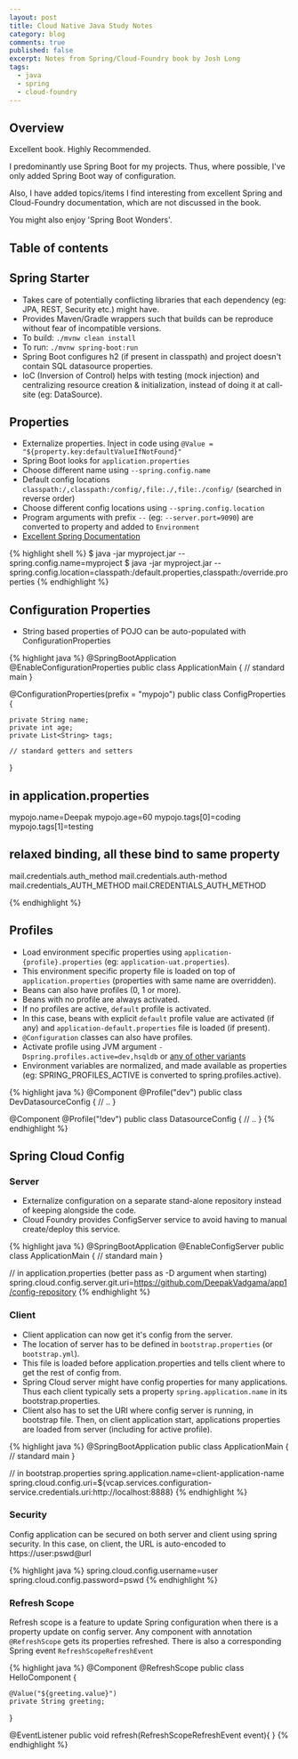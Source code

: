 ```yaml
---
layout: post
title: Cloud Native Java Study Notes
category: blog
comments: true
published: false 
excerpt: Notes from Spring/Cloud-Foundry book by Josh Long
tags: 
  - java
  - spring
  - cloud-foundry
---
```



## Overview

Excellent book. Highly Recommended. 

I predominantly use Spring Boot for my projects. 
Thus, where possible, I've only added Spring Boot way of configuration.
 
Also, I have added topics/items I find interesting from excellent Spring and Cloud-Foundry documentation, which 
are not discussed in the book. 

You might also enjoy 'Spring Boot Wonders'.

## Table of contents

## Spring Starter

- Takes care of potentially conflicting libraries that each dependency (eg: JPA, REST, Security etc.) might have.
- Provides Maven/Gradle wrappers such that builds can be reproduce without fear of incompatible versions.
- To build: ```./mvnw clean install```
- To run: ```./mvnw spring-boot:run```
- Spring Boot configures h2 (if present in classpath) and project doesn't contain SQL datasource properties.
- IoC (Inversion of Control) helps with testing (mock injection) and centralizing resource creation & initialization, instead of doing it at call-site (eg: DataSource).
 
## Properties

- Externalize properties. Inject in code using ```@Value = "${property.key:defaultValueIfNotFound}"```
- Spring Boot looks for ```application.properties```
- Choose different name using ```--spring.config.name```
- Default config locations ```classpath:/,classpath:/config/,file:./,file:./config/``` (searched in reverse order)
- Choose different config locations using ```--spring.config.location``` 
- Program arguments with prefix ```--``` (eg: ```--server.port=9090```) are converted to property and added to ```Environment```
- [Excellent Spring Documentation](https://docs.spring.io/spring-boot/docs/current/reference/html/boot-features-external-config.html)

{% highlight shell %}
$ java -jar myproject.jar --spring.config.name=myproject
$ java -jar myproject.jar --spring.config.location=classpath:/default.properties,classpath:/override.properties
{% endhighlight %}

## Configuration Properties

- String based properties of POJO can be auto-populated with ConfigurationProperties

{% highlight java %}
@SpringBootApplication
@EnableConfigurationProperties
public class ApplicationMain {
    // standard main
}

@ConfigurationProperties(prefix = "mypojo")
public class ConfigProperties {

    private String name;
    private int age;
    private List<String> tags;
  
    // standard getters and setters
}

## in application.properties
mypojo.name=Deepak
mypojo.age=60
mypojo.tags[0]=coding
mypojo.tags[1]=testing

## relaxed binding, all these bind to same property
mail.credentials.auth_method
mail.credentials.auth-method
mail.credentials_AUTH_METHOD
mail.CREDENTIALS_AUTH_METHOD

{% endhighlight %}


## Profiles

- Load environment specific properties using ```application-{profile}.properties``` (eg: ```application-uat.properties```).
- This environment specific property file is loaded on top of ```application.properties``` (properties with same name are overridden).
- Beans can also have profiles (0, 1 or more).
- Beans with no profile are always activated.
- If no profiles are active, ```default``` profile is activated.
- In this case, beans with explicit ```default``` profile value are activated (if any) and ```application-default.properties``` file is loaded (if present).
- ```@Configuration``` classes can also have profiles.
- Activate profile using JVM argument ```-Dspring.profiles.active=dev,hsqldb``` or [any of other variants](http://www.baeldung.com/spring-profiles)
- Environment variables are normalized, and made available as properties (eg: SPRING_PROFILES_ACTIVE is converted to spring.profiles.active).

{% highlight java %}
@Component
@Profile("dev")
public class DevDatasourceConfig {
  // ..
}

@Component
@Profile("!dev")
public class DatasourceConfig {
  // ..
}
{% endhighlight %}

## Spring Cloud Config

### Server

- Externalize configuration on a separate stand-alone repository instead of keeping alongside the code.
- Cloud Foundry provides ConfigServer service to avoid having to manual create/deploy this service.

{% highlight java %}
@SpringBootApplication
@EnableConfigServer
public class ApplicationMain {
    // standard main
}

// in application.properties (better pass as -D argument when starting)
spring.cloud.config.server.git.uri=https://github.com/DeepakVadgama/app1/config-repository
{% endhighlight %}

### Client

- Client application can now get it's config from the server.
- The location of server has to be defined in ```bootstrap.properties``` (or ```bootstrap.yml```).
- This file is loaded before application.properties and tells client where to get the rest of config from.
- Spring Cloud server might have config properties for many applications. Thus each client typically sets a property ```spring.application.name``` in its bootstrap.properties.
- Client also has to set the URI where config server is running, in bootstrap file. Then, on client application start, applications properties are loaded from server (including for active profile).

{% highlight java %}
@SpringBootApplication
public class ApplicationMain {
    // standard main
}

// in bootstrap.properties
spring.application.name=client-application-name
spring.cloud.config.uri=${vcap.services.configuration-service.credentials.uri:http://localhost:8888}
{% endhighlight %}

### Security

Config application can be secured on both server and client using spring security. In this case, on client, the URL is auto-encoded to https://user:pswd@url

{% highlight java %}
spring.cloud.config.username=user
spring.cloud.config.password=pswd
{% endhighlight %}

### Refresh Scope

Refresh scope is a feature to update Spring configuration when there is a property update on config server.
Any component with annotation ```@RefreshScope``` gets its properties refreshed.
There is also a corresponding Spring event ```RefreshScopeRefreshEvent```

{% highlight java %}
@Component
@RefreshScope
public class HelloComponent {

    @Value("${greeting.value}")
    private String greeting;
}

@EventListener
public void refresh(RefreshScopeRefreshEvent event){
}
{% endhighlight %}

